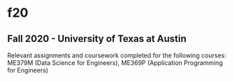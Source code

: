 # f20
## Fall 2020 - University of Texas at Austin
Relevant assignments and coursework completed for the following courses: ME379M (Data Science for Engineers), ME369P (Application Programming for Engineers)
